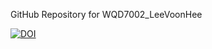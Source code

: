 GitHub Repository for WQD7002_LeeVoonHee

[![DOI](https://zenodo.org/badge/697780238.svg)](https://zenodo.org/doi/10.5281/zenodo.13767092)
